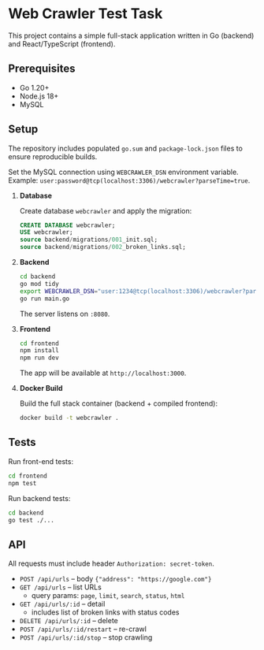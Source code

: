 # Web Crawler Test Task

This project contains a simple full-stack application written in Go (backend) and React/TypeScript (frontend).

## Prerequisites

- Go 1.20+
- Node.js 18+
- MySQL

## Setup

The repository includes populated `go.sum` and `package-lock.json` files to ensure reproducible builds.

Set the MySQL connection using `WEBCRAWLER_DSN` environment variable. Example:
`user:password@tcp(localhost:3306)/webcrawler?parseTime=true`.

1. **Database**

   Create database `webcrawler` and apply the migration:

   ```sql
   CREATE DATABASE webcrawler;
   USE webcrawler;
   source backend/migrations/001_init.sql;
   source backend/migrations/002_broken_links.sql;
   ```

2. **Backend**

   ```bash
   cd backend
   go mod tidy 
   export WEBCRAWLER_DSN="user:1234@tcp(localhost:3306)/webcrawler?parseTime=true"
   go run main.go
   ```

   The server listens on `:8080`.

3. **Frontend**

   ```bash
   cd frontend
   npm install  
   npm run dev
   ```

   The app will be available at `http://localhost:3000`.

4. **Docker Build**

   Build the full stack container (backend + compiled frontend):

   ```bash
   docker build -t webcrawler .
   ```

## Tests

Run front-end tests:

```bash
cd frontend
npm test
```

Run backend tests:

```bash
cd backend
go test ./...
```

## API

All requests must include header `Authorization: secret-token`.

- `POST /api/urls` – body `{"address": "https://google.com"}`
- `GET /api/urls` – list URLs
  - query params: `page`, `limit`, `search`, `status`, `html`
- `GET /api/urls/:id` – detail
  - includes list of broken links with status codes
- `DELETE /api/urls/:id` – delete
- `POST /api/urls/:id/restart` – re-crawl
- `POST /api/urls/:id/stop` – stop crawling


